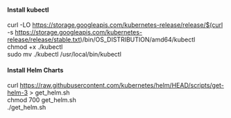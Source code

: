 

#### Install kubectl
curl -LO https://storage.googleapis.com/kubernetes-release/release/$(curl -s https://storage.googleapis.com/kubernetes-release/release/stable.txt)/bin/OS_DISTRIBUTION/amd64/kubectl  
chmod +x ./kubectl  
sudo mv ./kubectl /usr/local/bin/kubectl  

#### Install Helm Charts
curl https://raw.githubusercontent.com/kubernetes/helm/HEAD/scripts/get-helm-3 > get_helm.sh  
chmod 700 get_helm.sh  
./get_helm.sh  

